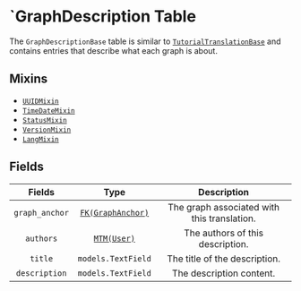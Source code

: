 # `GraphDescription Table

The `GraphDescriptionBase` table is similar to [`TutorialTranslationBase`](/RFCs/backend/database/tutorial_related_tables/tutorial/tutorial_translation_base_table.md) and contains entries that describe what each graph is about.

## Mixins

* [`UUIDMixin`](/RFCs/backend/database/mixins.md#UUIDMixin)
* [`TimeDateMixin`](/RFCs/backend/database/mixins.md#TimeDateMixin)
* [`StatusMixin`](/RFCs/backend/database/mixins.md#StatusMixin)
* [`VersionMixin`](/RFCs/backend/database/mixins.md#VersionMixin)
* [`LangMixin`](/RFCs/backend/database/mixins.md#LangMixin)

## Fields

|     Fields     |                             Type                             |                 Description                 |
| :------------: | :----------------------------------------------------------: | :-----------------------------------------: |
| `graph_anchor` | [`FK(GraphAnchor)`](/RFCs/backend/database/tutorial_related_tables/graph/graph_anchor_table.md) | The graph associated with this translation. |
|   `authors`    | [`MTM(User)`](/RFCs/backend/database/user_system/user_table.md) |      The authors of this description.       |
|    `title`     |                      `models.TextField`                      |        The title of the description.        |
| `description`  |                      `models.TextField`                      |          The description content.           |
